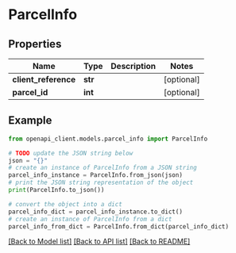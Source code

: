 # ParcelInfo


## Properties

Name | Type | Description | Notes
------------ | ------------- | ------------- | -------------
**client_reference** | **str** |  | [optional] 
**parcel_id** | **int** |  | [optional] 

## Example

```python
from openapi_client.models.parcel_info import ParcelInfo

# TODO update the JSON string below
json = "{}"
# create an instance of ParcelInfo from a JSON string
parcel_info_instance = ParcelInfo.from_json(json)
# print the JSON string representation of the object
print(ParcelInfo.to_json())

# convert the object into a dict
parcel_info_dict = parcel_info_instance.to_dict()
# create an instance of ParcelInfo from a dict
parcel_info_from_dict = ParcelInfo.from_dict(parcel_info_dict)
```
[[Back to Model list]](../README.md#documentation-for-models) [[Back to API list]](../README.md#documentation-for-api-endpoints) [[Back to README]](../README.md)



